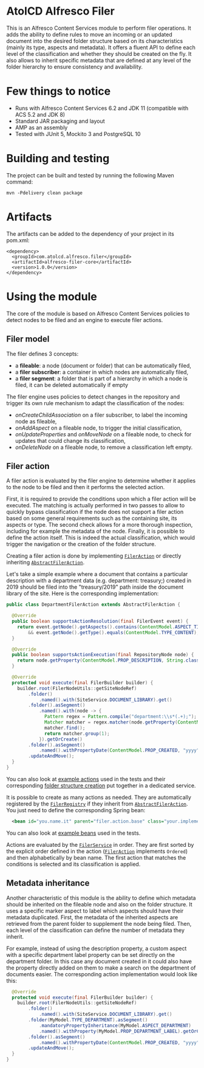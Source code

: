 # AtolCD Alfresco Filer

This is an Alfresco Content Services module to perform filer operations. It adds the ability to define rules to move
an incoming or an updated document into the desired folder structure based on its characteristics (mainly its type, aspects and metadata).
It offers a fluent API to define each level of the classification and whether they should be created on the fly.
It also allows to inherit specific metadata that are defined at any level of the folder hierarchy to ensure consistency and availability.

# Few things to notice

 * Runs with Alfresco Content Services 6.2 and JDK 11 (compatible with ACS 5.2 and JDK 8)
 * Standard JAR packaging and layout
 * AMP as an assembly
 * Tested with JUnit 5, Mockito 3 and PostgreSQL 10

# Building and testing

The project can be built and tested by running the following Maven command:
~~~
mvn -Pdelivery clean package
~~~

# Artifacts

The artifacts can be added to the dependency of your project in its pom.xml:
~~~
<dependency>
  <groupId>com.atolcd.alfresco.filer</groupId>
  <artifactId>alfresco-filer-core</artifactId>
  <version>1.0.0</version>
</dependency>
~~~

# Using the module

The core of the module is based on Alfresco Content Services policies to detect nodes to be filed and an engine to execute filer actions.

## Filer model

The filer defines 3 concepts:
* a **fileable**: a node (document or folder) that can be automatically filed,
* a **filer subscriber**: a container in which nodes are automatically filed,
* a **filer segment**: a folder that is part of a hierarchy in which a node is filed, it can be deleted automatically if empty

The filer engine uses policies to detect changes in the repository and trigger its own rule mechanism to adapt the classification of the nodes:
* *onCreateChildAssociation* on a filer subscriber, to label the incoming node as fileable,
* *onAddAspect* on a fileable node, to trigger the initial classification,
* *onUpdateProperties* and *onMoveNode* on a fileable node, to check for updates that could change its classification,
* *onDeleteNode* on a fileable node, to remove a classification left empty.

## Filer action

A filer action is evaluated by the filer engine to determine whether it applies to the node to be filed and then it performs the selected action.

First, it is required to provide the conditions upon which a filer action will be executed.
The matching is actually performed in two passes to allow to quickly bypass classification if the node does not support a filer action based on some general requirements such as the containing site, its aspects or type.
The second check allows for a more thorough inspection, including for example the metadata of the node.
Finally, it is possible to define the action itself. This is indeed the actual classification, which would trigger the navigation or the creation of the folder structure.

Creating a filer action is done by implementing [`FilerAction`] or directly inheriting [`AbstractFilerAction`].

Let's take a simple example where a document that contains a particular description with a department data (e.g. department: treasury;) created in 2019 should be filed into the "treasury/2019" path inside the document library of the site.
Here is the corresponding implementation:
```java
public class DepartmentFilerAction extends AbstractFilerAction {

  @Override
  public boolean supportsActionResolution(final FilerEvent event) {
    return event.getNode().getAspects().contains(ContentModel.ASPECT_TITLED)
        && event.getNode().getType().equals(ContentModel.TYPE_CONTENT);
  }

  @Override
  public boolean supportsActionExecution(final RepositoryNode node) {
    return node.getProperty(ContentModel.PROP_DESCRIPTION, String.class).matches("department:.+;");
  }

  @Override
  protected void execute(final FilerBuilder builder) {
    builder.root(FilerNodeUtils::getSiteNodeRef)
        .folder()
            .named().with(SiteService.DOCUMENT_LIBRARY).get()
        .folder().asSegment()
            .named().with(node -> {
              Pattern regex = Pattern.compile("department:\\s*(.+);");
              Matcher matcher = regex.matcher(node.getProperty(ContentModel.PROP_DESCRIPTION, String.class));
              matcher.find();
              return matcher.group(1);
            }).getOrCreate()
        .folder().asSegment()
            .named().withPropertyDate(ContentModel.PROP_CREATED, "yyyy").getOrCreate()
        .updateAndMove();
  }
}
```
You can also look at [example actions] used in the tests and their corresponding [folder structure creation] put together in a dedicated service.

It is possible to create as many actions as needed. They are automatically registered by the [`FilerRegistry`] if they inherit from [`AbstractFilerAction`].
You just need to define the corresponding Spring bean:
```xml
  <bean id="you.name.it" parent="filer.action.base" class="your.implementation.XXXFilerAction"/>
```
You can also look at [example beans] used in the tests.

Actions are evaluated by the [`FilerService`] in order. They are first sorted by the explicit order defined in the action ([`FilerAction`] implements `Ordered`) and then alphabetically by bean name.
The first action that matches the conditions is selected and its classification is applied.

## Metadata inheritance

Another characteristic of this module is the ability to define which metadata should be inherited on the fileable node and also on the folder structure.
It uses a specific marker aspect to label which aspects should have their metadata duplicated.
First, the metadata of the inherited aspects are retrieved from the parent folder to supplement the node being filed.
Then, each level of the classification can define the number of metadata they inherit.

For example, instead of using the description property, a custom aspect with a specific department label property can be set directly on the department folder.
In this case any document created in it could also have the property directly added on them to make a search on the department of documents easier.
The corresponding action implementation would look like this:
```java
  @Override
  protected void execute(final FilerBuilder builder) {
    builder.root(FilerNodeUtils::getSiteNodeRef)
        .folder()
            .named().with(SiteService.DOCUMENT_LIBRARY).get()
        .folder(MyModel.TYPE_DEPARTMENT).asSegment()
            .mandatoryPropertyInheritance(MyModel.ASPECT_DEPARTMENT)
            .named().withProperty(MyModel.PROP_DEPARTMENT_LABEL).getOrCreate()
        .folder().asSegment()
            .named().withPropertyDate(ContentModel.PROP_CREATED, "yyyy").getOrCreate()
        .updateAndMove();
  }
}
```

[example actions]: alfresco-filer-core/src/test/java/com/atolcd/alfresco/filer/core/test/domain/action
[folder structure creation]: alfresco-filer-core/src/test/java/com/atolcd/alfresco/filer/core/test/domain/service/impl/FilerTestActionServiceImpl.java
[example beans]: alfresco-filer-core/src/test/resources/context/test-action-context.xml

[`FilerAction`]: alfresco-filer-core/src/main/java/com/atolcd/alfresco/filer/core/model/FilerAction.java
[`AbstractFilerAction`]: alfresco-filer-core/src/main/java/com/atolcd/alfresco/filer/core/model/impl/AbstractFilerAction.java
[`FilerRegistry`]: alfresco-filer-core/src/main/java/com/atolcd/alfresco/filer/core/service/FilerRegistry.java
[`FilerService`]: alfresco-filer-core/src/main/java/com/atolcd/alfresco/filer/core/service/FilerService.java
